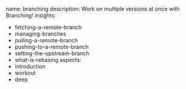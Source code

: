 name: branching
description: Work on multiple versions at once with Branching!
insights:
  - fetching-a-remote-branch
  - managing-branches
  - pulling-a-remote-branch
  - pushing-to-a-remote-branch
  - setting-the-upstream-branch
  - what-is-rebasing
aspects:
  - introduction
  - workout
  - deep
